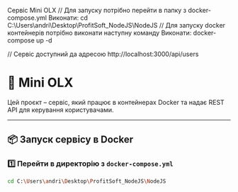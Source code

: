 Сервіс Mini OLX
// Для запуску потрібно перейти в папку з docker-compose.yml
Виконати: cd C:\Users\andri\Desktop\ProfitSoft_NodeJS\NodeJS
// Для запуску docker контейнерів потрібно виконати наступну команду
Виконати: docker-compose up -d

// Сервіс доступний да адресою
http://localhost:3000/api/users

# 🚀 Mini OLX

Цей проєкт – сервіс, який працює в контейнерах Docker та надає REST API для керування користувачами.

---

## 📦 Запуск сервісу в Docker

### **1️⃣ Перейти в директорію з `docker-compose.yml`**
```sh
cd C:\Users\andri\Desktop\ProfitSoft_NodeJS\NodeJS
